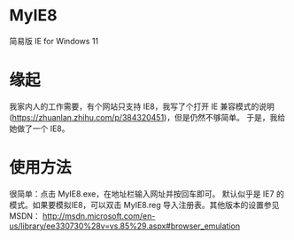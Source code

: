 # MyIE8
简易版 IE for Windows 11

# 缘起
我家内人的工作需要，有个网站只支持 IE8，我写了个打开 IE 兼容模式的说明(https://zhuanlan.zhihu.com/p/384320451)，但是仍然不够简单。
于是，我给她做了一个 IE8。

# 使用方法
很简单：点击 MyIE8.exe，在地址栏输入网址并按回车即可。
默认似乎是 IE7 的模式。如果要模拟IE8，可以双击 MyIE8.reg 导入注册表。其他版本的设置参见 MSDN：
http://msdn.microsoft.com/en-us/library/ee330730%28v=vs.85%29.aspx#browser_emulation
